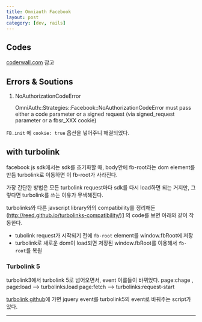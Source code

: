 ```yaml
---
title: Omniauth Facebook
layout: post
category: [dev, rails]
--- 
```


## Codes

[coderwall.com][3] 참고


## Errors & Soutions

1. NoAuthorizationCodeError

    OmniAuth::Strategies::Facebook::NoAuthorizationCodeError must pass either a code parameter or a signed request (via signed_request parameter or a fbsr_XXX cookie)


`FB.init` 에 `cookie: true` 옵션을 넣어주니 해결되었다.


## with turbolink

facebook js sdk에서는 sdk를 초기화할 때, body안에 fb-root라는 dom element를 만듬
turbolink로 이동하면 이 fb-root가 사라진다.

가장 간단한 방법은 모든 turbolink request마다 sdk를 다시 load하면 되는 거지만, 그렇다면 turbolink를 쓰는 이유가 무색해진다.

turbolinks와 다른 javscript library와의 compatibility를 정리해둔 (http://reed.github.io/turbolinks-compatibility/)[1] 의 code를 보면 아래와 같이 작동한다.

- tubolink request가 시작되기 전에 `fb-root` element를 window.fbRoot에 저장
- turbolink로 새로운 dom이 load되면 저장된 window.fbRoot를 이용해서 `fb-root`를 복원


### Turbolink 5

turbolink3에서 turbolink 5로 넘어오면서, event 이름들이 바뀌었다.
page:chage , page:load --> turbolinks.load
page:fetch --> turbolinks:request-start

[turbolink github][2]에 가면 jquery event를 turbolink5의 event로 바꿔주는 script가 있다.



---


[1]: http://reed.github.io/turbolinks-compatibility/facebook.html
[2]: https://github.com/turbolinks/turbolinks/blob/master/src/turbolinks/compatibility.coffee#L25
[3]: https://coderwall.com/p/bsfitw/ruby-on-rails-4-authentication-with-facebook-and-omniauth
